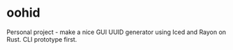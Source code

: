 # oohid
Personal project - make a nice GUI UUID generator using Iced and Rayon on Rust. CLI prototype first.

